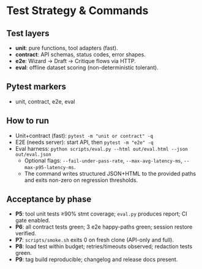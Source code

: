 # Test Strategy & Commands

## Test layers
- **unit**: pure functions, tool adapters (fast).
- **contract**: API schemas, status codes, error shapes.
- **e2e**: Wizard → Draft → Critique flows via HTTP.
- **eval**: offline dataset scoring (non-deterministic tolerant).

## Pytest markers
- unit, contract, e2e, eval

## How to run
- Unit+contract (fast): `pytest -m "unit or contract" -q`
- E2E (needs server): start API, then `pytest -m "e2e" -q`
- Eval harness: `python scripts/eval.py --html out/eval.html --json out/eval.json`
  - Optional flags: `--fail-under-pass-rate`, `--max-avg-latency-ms`, `--max-p95-latency-ms`.
  - The command writes structured JSON+HTML to the provided paths and exits non-zero on regression thresholds.

## Acceptance by phase
- **P5**: tool unit tests ≥90% stmt coverage; `eval.py` produces report; CI gate enabled.
- **P6**: all contract tests green; 3 e2e happy-paths green; session restore verified.
- **P7**: `scripts/smoke.sh` exits 0 on fresh clone (API-only and full).
- **P8**: load test within budget; retries/timeouts observed; redaction tests green.
- **P9**: tag build reproducible; changelog and release docs present.
